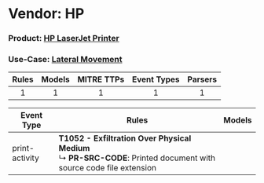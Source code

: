 Vendor: HP
==========
### Product: [HP LaserJet Printer](../ds_hp_hp_laserjet_printer.md)
### Use-Case: [Lateral Movement](../../../../UseCases/uc_lateral_movement.md)

| Rules | Models | MITRE TTPs | Event Types | Parsers |
|:-----:|:------:|:----------:|:-----------:|:-------:|
|   1   |   1    |     1      |      1      |    1    |

| Event Type     | Rules                                                                                                                       | Models |
| -------------- | --------------------------------------------------------------------------------------------------------------------------- | ------ |
| print-activity | <b>T1052 - Exfiltration Over Physical Medium</b><br> ↳ <b>PR-SRC-CODE</b>: Printed document with source code file extension |        |